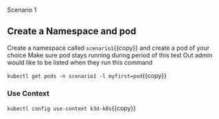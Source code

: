 Scenario 1 

## Create a Namespace and pod 

Create a namespace called `scenario1`{{copy}} and create a pod of your choice 
Make sure pod stays running during period of this test 
Out admin would like to be listed when they run this command 

`kubectl get pods -n scenario1 -l myfirst=pod`{{copy}} 

### Use Context 

`kubectl config use-context k3d-k8s`{{copy}}
